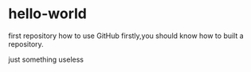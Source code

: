 # hello-world
first repository
how to use GitHub
firstly,you should know how to built a repository.

just something useless
